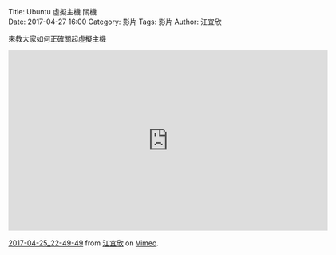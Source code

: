 Title:  Ubuntu 虛擬主機 關機  
Date: 2017-04-27 16:00
Category: 影片
Tags: 影片
Author: 江宜欣 
 
 來教大家如何正確關起虛擬主機
  
 <iframe src="https://player.vimeo.com/video/214987461" width="640" height="361" frameborder="0" webkitallowfullscreen mozallowfullscreen allowfullscreen></iframe>
<p><a href="https://vimeo.com/214987461">2017-04-25_22-49-49</a> from <a href="https://vimeo.com/user58915616">江宜欣</a> on <a href="https://vimeo.com">Vimeo</a>.</p><section> 